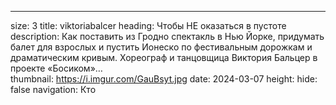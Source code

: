 ---
size: 3
title: viktoriabalcer
heading: Чтобы НЕ оказаться в пустоте
description: Как поставить из Гродно спектакль в Нью Йорке, придумать балет для взрослых и пустить Ионеско по фестивальным дорожкам и драматическим кривым. Хореограф и танцовщица Виктория Бальцер в проекте «Босиком»…  
thumbnail: https://i.imgur.com/GauBsyt.jpg
date: 2024-03-07
height: 
hide: false
navigation: Кто
